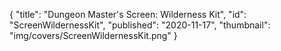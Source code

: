 {
  "title": "Dungeon Master's Screen: Wilderness Kit",
  "id": "ScreenWildernessKit",
  "published": "2020-11-17",
  "thumbnail": "img/covers/ScreenWildernessKit.png"
}